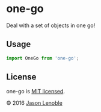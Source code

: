 # one-go
Deal with a set of objects in one go!

## Usage

```js
import OneGo from 'one-go';
```

## License

one-go is [MIT licensed](./LICENSE).

© 2016 [Jason Lenoble](mailto:jason.lenoble@gmail.com)
